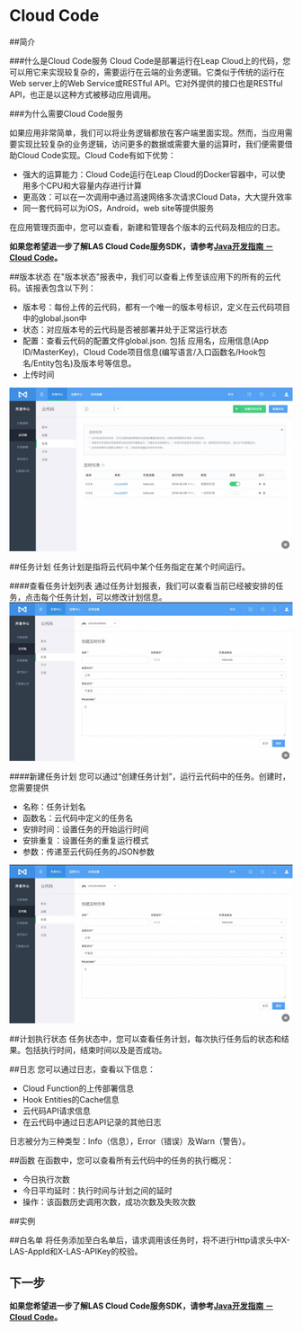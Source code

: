 # Cloud Code
##简介

###什么是Cloud Code服务
Cloud Code是部署运行在Leap Cloud上的代码，您可以用它来实现较复杂的，需要运行在云端的业务逻辑。它类似于传统的运行在Web server上的Web Service或RESTful API。它对外提供的接口也是RESTful API，也正是以这种方式被移动应用调用。

###为什么需要Cloud Code服务

如果应用非常简单，我们可以将业务逻辑都放在客户端里面实现。然而，当应用需要实现比较复杂的业务逻辑，访问更多的数据或需要大量的运算时，我们便需要借助Cloud Code实现。Cloud Code有如下优势：

* 强大的运算能力：Cloud Code运行在Leap Cloud的Docker容器中，可以使用多个CPU和大容量内存进行计算
* 更高效：可以在一次调用中通过高速网络多次请求Cloud Data，大大提升效率
* 同一套代码可以为iOS，Android，web site等提供服务

在应用管理页面中，您可以查看，新建和管理各个版本的云代码及相应的日志。

**如果您希望进一步了解LAS Cloud Code服务SDK，请参考[Java开发指南 － Cloud Code](../../Java/Guide/CloudCode.md)。**

##版本状态
在"版本状态"报表中，我们可以查看上传至该应用下的所有的云代码。该报表包含以下列：

* 版本号：每份上传的云代码，都有一个唯一的版本号标识，定义在云代码项目中的global.json中
* 状态：对应版本号的云代码是否被部署并处于正常运行状态
* 配置：查看云代码的配置文件global.json. 包括 应用名，应用信息(App ID/MasterKey)，Cloud Code项目信息(编写语言/入口函数名/Hook包名/Entity包名)及版本号等信息。
* 上传时间

![imgCCJobList](../../../images/imgCCJobList.png)


##任务计划
任务计划是指将云代码中某个任务指定在某个时间运行。

####查看任务计划列表
通过任务计划报表，我们可以查看当前已经被安排的任务，点击每个任务计划，可以修改计划信息。
![imgCCScheduleJob](../../../images/imgCCScheduleJob.png)

####新建任务计划
您可以通过“创建任务计划”，运行云代码中的任务。创建时，您需要提供

* 名称：任务计划名
* 函数名：云代码中定义的任务名
* 安排时间：设置任务的开始运行时间
* 安排重复：设置任务的重复运行模式
* 参数：传递至云代码任务的JSON参数

![imgCCScheduleJob](../../../images/imgCCScheduleJob.png)

##计划执行状态
任务状态中，您可以查看任务计划，每次执行任务后的状态和结果。包括执行时间，结束时间以及是否成功。

##日志
您可以通过日志，查看以下信息：

* Cloud Function的上传部署信息
* Hook Entities的Cache信息
* 云代码API请求信息
* 在云代码中通过日志API记录的其他日志

日志被分为三种类型：Info（信息），Error（错误）及Warn（警告）。

##函数
在函数中，您可以查看所有云代码中的任务的执行概况：

* 今日执行次数
* 今日平均延时：执行时间与计划之间的延时
* 操作：该函数历史调用次数，成功次数及失败次数

##实例

##白名单
将任务添加至白名单后，请求调用该任务时，将不进行Http请求头中X-LAS-AppId和X-LAS-APIKey的校验。

## 下一步

**如果您希望进一步了解LAS Cloud Code服务SDK，请参考[Java开发指南 － Cloud Code](../../Java/Guide/CloudCode.md)。**
